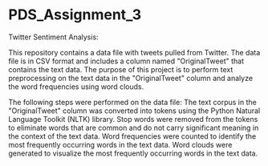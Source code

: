 # PDS_Assignment_3
Twitter Sentiment Analysis:

This repository contains a data file with tweets pulled from Twitter. The data file is in CSV format and includes a column named "OriginalTweet" that contains the text data. The purpose of this project is to perform text preprocessing on the text data in the "OriginalTweet" column and analyze the word frequencies using word clouds.

The following steps were performed on the data file:
The text corpus in the "OriginalTweet" column was converted into tokens using the Python Natural Language Toolkit (NLTK) library.
Stop words were removed from the tokens to eliminate words that are common and do not carry significant meaning in the context of the text data.
Word frequencies were counted to identify the most frequently occurring words in the text data.
Word clouds were generated to visualize the most frequently occurring words in the text data.
